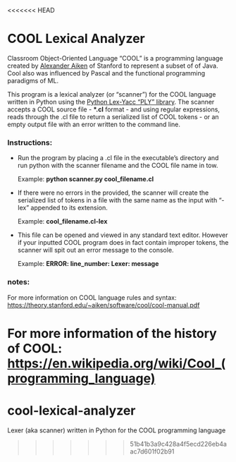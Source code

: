 <<<<<<< HEAD
# COOL Lexical Analyzer 
Classroom Object-Oriented Language “COOL” is a programming language created by [Alexander Aiken](https://theory.stanford.edu/~aiken/ "Alexander Aiken") of Stanford to represent a subset of of Java. Cool also was influenced by Pascal and the functional programming paradigms of ML.

This program is a lexical analyzer (or “scanner”) for the COOL language written in Python using the [Python Lex-Yacc “PLY” library](http://www.dabeaz.com/ply/ "PLY"). The scanner accepts a COOL source file - __*.cl__ format - and using regular expressions, reads through the .cl file to return a serialized list of COOL tokens - or an empty output file with an error written to the command line.
### Instructions:
* Run the program by placing a .cl file in the executable’s directory and run python with the scanner filename and the COOL file name in tow. 

    Example: __python scanner.py cool_filename.cl__

* If there were no errors in the provided, the scanner will create the serialized list of tokens in a file with the same name as the input with “-lex” appended to its extension. 

    Example: __cool_filename.cl-lex__
    
* This file can be opened and viewed in any standard text editor. However if your inputted COOL program does in fact contain improper tokens, the scanner will spit out an error message to the console.

    Example: __ERROR: line_number: Lexer: message__


### notes:
For more information on COOL language rules and syntax: 
https://theory.stanford.edu/~aiken/software/cool/cool-manual.pdf

For more information of the history of COOL:
https://en.wikipedia.org/wiki/Cool_(programming_language)
=======
# cool-lexical-analyzer
Lexer (aka scanner) written in Python for the COOL programming language
>>>>>>> 51b41b3a9c428a4f5ecd226eb4aac7d601f02b91
